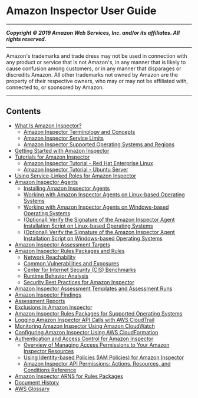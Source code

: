 # Amazon Inspector User Guide

-----
*****Copyright &copy; 2019 Amazon Web Services, Inc. and/or its affiliates. All rights reserved.*****

-----
Amazon's trademarks and trade dress may not be used in 
     connection with any product or service that is not Amazon's, 
     in any manner that is likely to cause confusion among customers, 
     or in any manner that disparages or discredits Amazon. All other 
     trademarks not owned by Amazon are the property of their respective
     owners, who may or may not be affiliated with, connected to, or 
     sponsored by Amazon.

-----
## Contents
+ [What Is Amazon Inspector?](inspector_introduction.md)
   + [Amazon Inspector Terminology and Concepts](inspector_concepts.md)
   + [Amazon Inspector Service Limits](inspector_limits.md)
   + [Amazon Inspector Supported Operating Systems and Regions](inspector_supported_os_regions.md)
+ [Getting Started with Amazon Inspector](inspector_getting-started.md)
+ [Tutorials for Amazon Inspector](inspector_tutorials.md)
   + [Amazon Inspector Tutorial - Red Hat Enterprise Linux](inspector_walkthrough.md)
   + [Amazon Inspector Tutorial - Ubuntu Server](inspector_walkthrough_ubuntu.md)
+ [Using Service-Linked Roles for Amazon Inspector](inspector_slr.md)
+ [Amazon Inspector Agents](inspector_agents.md)
   + [Installing Amazon Inspector Agents](inspector_installing-uninstalling-agents.md)
   + [Working with Amazon Inspector Agents on Linux-based Operating Systems](inspector_agents-on-linux.md)
   + [Working with Amazon Inspector Agents on Windows-based Operating Systems](inspector_agents-on-win.md)
   + [(Optional) Verify the Signature of the Amazon Inspector Agent Installation Script on Linux-based Operating Systems](inspector_verify-sig-agent-download-linux.md)
   + [(Optional) Verify the Signature of the Amazon Inspector Agent Installation Script on Windows-based Operating Systems](inspector_verify-sig-agent-download-win.md)
+ [Amazon Inspector Assessment Targets](inspector_applications.md)
+ [Amazon Inspector Rules Packages and Rules](inspector_rule-packages.md)
   + [Network Reachability](inspector_network-reachability.md)
   + [Common Vulnerabilities and Exposures](inspector_cves.md)
   + [Center for Internet Security (CIS) Benchmarks](inspector_cis.md)
   + [Runtime Behavior Analysis](inspector_runtime-behavior-analysis.md)
   + [Security Best Practices for Amazon Inspector](inspector_security-best-practices.md)
+ [Amazon Inspector Assessment Templates and Assessment Runs](inspector_assessments.md)
+ [Amazon Inspector Findings](inspector_findings.md)
+ [Assessment Reports](inspector_reports.md)
+ [Exclusions in Amazon Inspector](inspector_exclusions.md)
+ [Amazon Inspector Rules Packages for Supported Operating Systems](inspector_rule-packages_across_os.md)
+ [Logging Amazon Inspector API Calls with AWS CloudTrail](logging-using-cloudtrail.md)
+ [Monitoring Amazon Inspector Using Amazon CloudWatch](using-cloudwatch.md)
+ [Configuring Amazon Inspector Using AWS CloudFormation](inspector_cloudformation-integration.md)
+ [Authentication and Access Control for Amazon Inspector](inspector-auth-and-access-control.md)
   + [Overview of Managing Access Permissions to Your Amazon Inspector Resources](access-control-overview.md)
   + [Using Identity-based Policies (IAM Policies) for Amazon Inspector](access-control-identity-based.md)
   + [Amazon Inspector API Permissions: Actions, Resources, and Conditions Reference](inspector-api-permissions-ref.md)
+ [Amazon Inspector ARNS for Rules Packages](inspector_rules-arns.md)
+ [Document History](document-history.md)
+ [AWS Glossary](glossary.md)